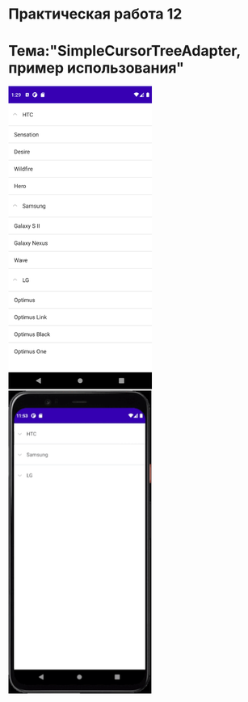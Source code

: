 Практическая работа 12
====================================================
Тема:"SimpleCursorTreeAdapter, пример использования"
====================================================
<img src="1.png"
     height="600">
<img src="pr12.gif"
     height="600">
